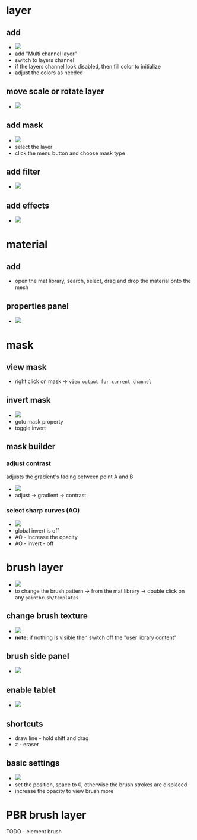 # layer

## add

- <img src="./images/layers/create-layer.gif">
- add "Multi channel layer"
- switch to layers channel
- if the layers channel look disabled, then fill color to initialize
- adjust the colors as needed

## move scale or rotate layer

- <img src="./images/layers/layer-rotate-scale-move.png">

## add mask

- <img src="./images/layers/layer-mask.png">
- select the layer
- click the menu button and choose mask type

## add filter

- <img src="./images/layers/layer-add-filter.png">

## add effects

- <img src="./images/layers/layer-add-effects.png">

# material

## add

- open the mat library, search, select, drag and drop the material onto the mesh

## properties panel

- <img src="./images/layers/material-props.png">

# mask

## view mask

- right click on mask -> `view output for current channel`

## invert mask

- <img src="./images/layers/invert-mask.gif">
- goto mask property
- toggle invert

## mask builder

### adjust contrast

adjusts the gradient's fading between point A and B

- <img src="./images/layers/mask-builder-gradient-contrast.gif">
- adjust -> gradient -> contrast

### select sharp curves (AO)

- <img src="./images/layers/select-sharp-corners.gif">
- global invert is off
- AO - increase the opacity
- AO - invert - off

# brush layer

- <img src="./images/layers/add-brush-layer.gif">
- to change the brush pattern -> from the mat library -> double click on any `paintbrush/templates`

## change brush texture

- <img src="./images/layers/change-brush-texture.gif">
- **note:** if nothing is visible then switch off the "user library content"

## brush side panel

- <img src="./images/layers/brush-layer-side-panel.png">

## enable tablet

- <img src="./images/layers/for-tablet-brusg.png">

## shortcuts

- draw line - hold shift and drag
- z - eraser

## basic settings

- <img src="./images/layers/basic-brush-layer-settings.png">
- set the position, space to 0, otherwise the brush strokes are displaced
- increase the opacity to view brush more

# PBR brush layer

TODO - element brush
